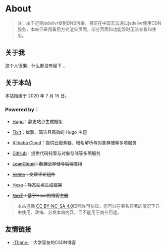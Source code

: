 # About

> 注：由于近期jsdelivr受到DNS污染，目前在中国无法通过jsdelivr使用CDN服务，本站已采用备用方式渲染页面，部分页面和功能暂时无法查看和使用。

## 关于我

这个人很懒，什么都没有留下...

## 关于本站
本站始建于 2020 年 7 月 15 日。  

### Powered by：

- [Hugo](https://gohugo.io/)：静态站点生成框架
- [FixIt](https://github.com/Lruihao/FixIt)：优雅、简洁且高效的 Hugo 主题

- [Alibaba Cloud](https://www.aliyun.com/)：提供云服务器、域名解析与对象存储等多项服务
- [GitHub](https://github.com/)：提供代码托管与对象存储等多项服务
- ~~[LeanCloud](https://www.leancloud.cn/)：数据云存储与后端支持~~
- ~~[Valine](https://valine.js.org/)：文章评论组件~~
- ~~[Hexo](https://hexo.io/zh-cn/)：静态站点生成框架~~
- ~~[NexT](https://github.com/theme-next/hexo-theme-next)：基于Hexo的博客主题~~


> 本站遵循 [CC BY-NC-SA 4.0](https://creativecommons.org/licenses/by-nc-sa/4.0/)国际许可协议。您可以在署名原著的情况下自由使用、改编、分发本站内容，但不能用于商业用途。


## 友情链接
- [-Thanx-](https://blog.csdn.net/qq_45776730)：大学室友的CSDN博客
